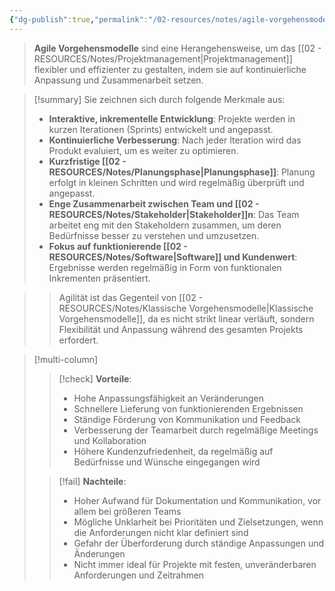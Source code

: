 ```yaml
---
{"dg-publish":true,"permalink":"/02-resources/notes/agile-vorgehensmodelle/","tags":["projektmanagement/vorgehensmodell/agile","GFN/LF04"],"noteIcon":"","updated":"2025-09-05T10:12:28.000+02:00"}
---
```


>**Agile Vorgehensmodelle** sind eine Herangehensweise, um das [[02 - RESOURCES/Notes/Projektmanagement\|Projektmanagement]] flexibler und effizienter zu gestalten, indem sie auf kontinuierliche Anpassung und Zusammenarbeit setzen.  

>[!summary]   Sie zeichnen sich durch folgende Merkmale aus:
>
>- **Interaktive, inkrementelle Entwicklung**: Projekte werden in kurzen Iterationen (Sprints) entwickelt und angepasst.
>- **Kontinuierliche Verbesserung**: Nach jeder Iteration wird das Produkt evaluiert, um es weiter zu optimieren.
>- **Kurzfristige [[02 - RESOURCES/Notes/Planungsphase\|Planungsphase]]**: Planung erfolgt in kleinen Schritten und wird regelmäßig überprüft und angepasst.
>- **Enge Zusammenarbeit zwischen Team und [[02 - RESOURCES/Notes/Stakeholder\|Stakeholder]]n**: Das Team arbeitet eng mit den Stakeholdern zusammen, um deren Bedürfnisse besser zu verstehen und umzusetzen.
>- **Fokus auf funktionierende [[02 - RESOURCES/Notes/Software\|Software]] und Kundenwert**: Ergebnisse werden regelmäßig in Form von funktionalen Inkrementen präsentiert.

>> Agilität ist das Gegenteil von [[02 - RESOURCES/Notes/Klassische Vorgehensmodelle\|Klassische Vorgehensmodelle]], da es nicht strikt linear verläuft, sondern Flexibilität und Anpassung während des gesamten Projekts erfordert.

>[!multi-column]
>
> >[!check] **Vorteile**:
> > - Hohe Anpassungsfähigkeit an Veränderungen
> > - Schnellere Lieferung von funktionierenden Ergebnissen
> > - Ständige Förderung von Kommunikation und Feedback
> > - Verbesserung der Teamarbeit durch regelmäßige Meetings und Kollaboration
> > - Höhere Kundenzufriedenheit, da regelmäßig auf Bedürfnisse und Wünsche eingegangen wird
>
>>[!fail] **Nachteile**:
>> - Hoher Aufwand für Dokumentation und Kommunikation, vor allem bei größeren Teams
>> - Mögliche Unklarheit bei Prioritäten und Zielsetzungen, wenn die Anforderungen nicht klar definiert sind
>> - Gefahr der Überforderung durch ständige Anpassungen und Änderungen
>> - Nicht immer ideal für Projekte mit festen, unveränderbaren Anforderungen und Zeitrahmen
